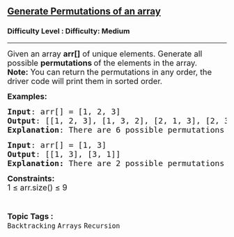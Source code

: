 <h2><a href="https://www.geeksforgeeks.org/problems/generate-permutations-of-an-array/1?page=1&sortBy=accuracy">Generate Permutations of an array</a></h2><h3>Difficulty Level : Difficulty: Medium</h3><hr><div class="problems_problem_content__Xm_eO"><p><span style="font-size: 18px;"><span style="font-size: 18px;">Given an array&nbsp;</span><strong style="font-size: 18px;">arr[]</strong><span style="font-size: 18px;"> of unique elements. Generate all possible <strong>permutations </strong>of the elements in the array.</span><br><strong style="font-size: 18px;">Note:</strong><span style="font-size: 18px;"> You can return the permutations in any order, the driver code will print them in sorted order.</span></span></p>
<p><span style="font-size: 18px;"><strong>Examples:</strong></span></p>
<pre><span style="font-size: 18px;"><strong>Input</strong>: arr[] = [1, 2, 3]
<strong>Output</strong>: [[1, 2, 3], [1, 3, 2], [2, 1, 3], [2, 3, 1], [3, 1, 2], [3, 2, 1]]
<strong>Explanation</strong>: There are 6 possible permutations (3! = 6) of the array.</span>
</pre>
<pre><span style="font-size: 18px;"><strong>Input</strong>: arr[] = [1, 3]
<strong>Output</strong>: [[1, 3], [3, 1]]<br><strong>Explanation:</strong> There are 2 possible permutations (2! = 2) of the array.
</span></pre>
<p><span style="font-size: 18px;"><strong>Constraints:</strong></span><br><span style="font-size: 18px;">1 ≤ arr.size() ≤ 9</span></p></div><br><p><span style=font-size:18px><strong>Topic Tags : </strong><br><code>Backtracking</code>&nbsp;<code>Arrays</code>&nbsp;<code>Recursion</code>&nbsp;